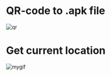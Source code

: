 # QR-code to .apk file
![qr](https://user-images.githubusercontent.com/44711132/68144266-f3cd9280-ff3b-11e9-9ab1-804cf570a93a.png)
# Get current location
![mygif](https://user-images.githubusercontent.com/44711132/68847121-cc628c80-06d6-11ea-919a-7add477d6a82.gif)
